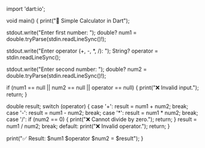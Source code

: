 import 'dart:io';

void main() {
  print("🧮 Simple Calculator in Dart");

  stdout.write("Enter first number: ");
  double? num1 = double.tryParse(stdin.readLineSync()!);

  stdout.write("Enter operator (+, -, *, /): ");
  String? operator = stdin.readLineSync();

  stdout.write("Enter second number: ");
  double? num2 = double.tryParse(stdin.readLineSync()!);

  if (num1 == null || num2 == null || operator == null) {
    print("❌ Invalid input.");
    return;
  }

  double result;
  switch (operator) {
    case '+':
      result = num1 + num2;
      break;
    case '-':
      result = num1 - num2;
      break;
    case '*':
      result = num1 * num2;
      break;
    case '/':
      if (num2 == 0) {
        print("❌ Cannot divide by zero.");
        return;
      }
      result = num1 / num2;
      break;
    default:
      print("❌ Invalid operator.");
      return;
  }

  print("✅ Result: $num1 $operator $num2 = $result");
}
